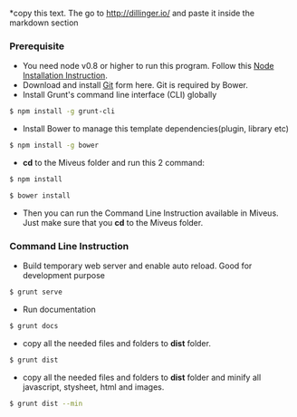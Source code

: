 *copy this text. The go to http://dillinger.io/ and paste it inside the markdown section

### Prerequisite

+ You need node v0.8 or higher to run this program. Follow this [Node Installation Instruction](https://www.npmjs.org/doc/README.html).
+ Download and install [Git](http://git-scm.com/) form here. Git is required by Bower.
+ Install Grunt's command line interface (CLI) globally
```sh
$ npm install -g grunt-cli
```
+ Install Bower to manage this template dependencies(plugin, library etc)
```sh
$ npm install -g bower
```
+ **cd** to the Miveus folder and run this 2 command:
```sh
$ npm install
```
```sh
$ bower install
```
+ Then you can run the Command Line Instruction available in Miveus. Just make sure that you **cd** to the Miveus folder.


### Command Line Instruction

+ Build temporary web server and enable auto reload. Good for development purpose
```sh
$ grunt serve
```
+ Run documentation
```sh
$ grunt docs
```
+ copy all the needed files and folders to **dist** folder.
```sh
$ grunt dist
```
+ copy all the needed files and folders to **dist** folder and minify all javascript, stysheet, html and images.
```sh
$ grunt dist --min
```